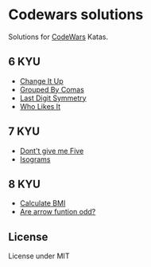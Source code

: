 # Codewars solutions
Solutions for [CodeWars](http://www.codewars.com/) Katas.

## 6 KYU
- [Change It Up](https://github.com/acgrdumlu/codewars-solutions/blob/master/6%20kyu/change_it_up.js)
- [Grouped By Comas](https://github.com/acgrdumlu/codewars-solutions/blob/master/6%20kyu/grouped_by_comas.js)
- [Last Digit Symmetry](https://github.com/acgrdumlu/codewars-solutions/blob/master/6%20kyu/last_digit_symmetry.js)
- [Who Likes It](https://github.com/acgrdumlu/codewars-solutions/blob/master/6%20kyu/who_likes_it.js)

## 7 KYU
- [Dont't give me Five](https://github.com/acgrdumlu/codewars-solutions/blob/master/7%20kyu/dont_give_me_five.js)
- [Isograms](https://github.com/acgrdumlu/codewars-solutions/blob/master/7%20kyu/isograms.js)


## 8 KYU
- [Calculate BMI](https://github.com/acgrdumlu/codewars-solutions/blob/master/8%20kyu/calculate_bmi.js)
- [Are arrow funtion odd?](https://github.com/acgrdumlu/codewars-solutions/blob/master/8%20kyu/are_arrow_function_odd.js)

## License
License under MIT
